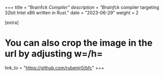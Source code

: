 +++
title = "Brainf*ck Compiler"
description = "Brainf*ck compiler targeting 32bit Intel x86 written in Rust."
date = "2023-06-29"
weight = 2

[extra]
# You can also crop the image in the url by adjusting w=/h=
link_to = "https://github.com/rubenjr0/bfc"
+++
